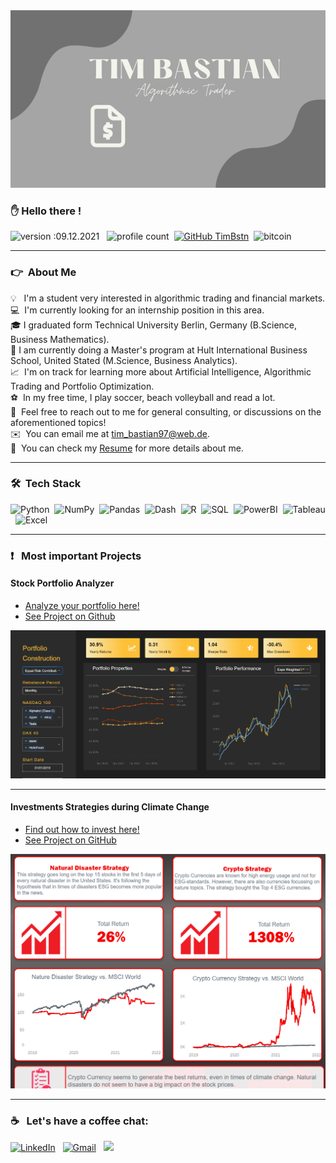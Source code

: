 <img src="Hnet.com-image.gif?raw=true"/>


### :raised_hand: Hello there !
![version :09.12.2021](https://img.shields.io/badge/version-09.12.2021-informational) &nbsp;
![profile count](https://komarev.com/ghpvc/?username=TimBstn&color=red)&nbsp;
[![GitHub TimBstn](https://img.shields.io/github/followers/TimBstn?label=follow&style=social)](https://github.com/TimBstn)&nbsp;
![bitcoin](https://img.shields.io/badge/Bitcoin-000000?style=flat&logo=bitcoin&logoColor=white)

---

### :point_right: &nbsp;About Me

💡 &nbsp; I'm a student very interested in algorithmic trading and financial markets. \
💻 &nbsp;I'm currently looking for an internship position in this area.\
🎓&nbsp;I graduated form Technical University Berlin, Germany (B.Science, Business Mathematics).\
:office:&nbsp;I am currently doing a Master's program at Hult International Business School, United Stated (M.Science, Business Analytics).\
:chart_with_upwards_trend: &nbsp;I'm on track for learning more about Artificial Intelligence, Algorithmic Trading and Portfolio Optimization.\
:soccer: &nbsp;In my free time, I play soccer, beach volleyball and read a lot.\
💬 &nbsp;Feel free to reach out to me for general consulting, or discussions on the aforementioned topics!\
✉️ &nbsp;You can email me at tim_bastian97@web.de.\
📄 &nbsp;You can check my [Resume](https://drive.google.com/file/d/1AEs-jhOYdpgN4YfCQwodfytMPpp-VBJ_/view?usp=sharing) for more details about me.

---
### 🛠 &nbsp;Tech Stack

![Python](https://img.shields.io/badge/Python-3776AB?style=plastic&logo=python&logoColor=white)&nbsp;
![NumPy](https://img.shields.io/badge/numpy%20-%23013243.svg?&style=plastic&logo=numpy&logoColor=white)&nbsp;
![Pandas](https://img.shields.io/badge/pandas%20-%23150458.svg?&style=plastic&logo=pandas&logoColor=white)&nbsp;
![Dash](https://img.shields.io/badge/-Dash-008DE4?logo=dash&logoColor=white&style=plastic)&nbsp;
![R](https://img.shields.io/badge/R-276DC3?style=plastic&logo=r&logoColor=white)&nbsp;
![SQL](https://img.shields.io/badge/-SQL-4479A1?logo=mysql&logoColor=white&style=plastic)&nbsp;
![PowerBI](https://img.shields.io/badge/-PowerBI-F2C811?logo=power-bi&logoColor=white&style=plastic)&nbsp;
![Tableau](https://img.shields.io/badge/-Tableau-97627?logo=tableau&logoColor=white&style=plastic)&nbsp;
![Excel](https://img.shields.io/badge/Microsoft_Excel-217346?style=plastic&logo=microsoft-excel&logoColor=white)&nbsp;


---
### :exclamation: &nbsp; Most important Projects

#### Stock Portfolio Analyzer

- [Analyze your portfolio here!](http://timbstn.pythonanywhere.com/)
- [See Project on Github](https://github.com/TimBstn/Portfolio-Analyzer) 

<img src="ERC_MA.PNG?raw=true" width="700"/> 

---

#### Investments Strategies during Climate Change

- [Find out how to invest here!](https://public.tableau.com/views/Climate_Change_Investing_Strategies/Story?:language=de-DE&:display_count=n&:origin=viz_share_link)
- [See Project on GitHub](https://github.com/TimBstn/Climate-Change-Investing-Strategies)
<img src="Strategy.PNG?raw=true" width="700"/>

---

### :coffee: &nbsp; Let's have a coffee chat:


<a href="https://www.linkedin.com/in/tim-bastian-606594203//"><img alt="LinkedIn" src="https://img.shields.io/badge/linkedin%20-%230077B5.svg?&style=flat&logo=linkedin&logoColor=white"/></a> &nbsp;
<a href="mailto:tim_bastian97@web.de"><img alt="Gmail" src="https://img.shields.io/badge/Mail-D14836?style=flat&logo=gmail&logoColor=white" /></a> &nbsp;
<a href="https://www.instagram.com/timbstn8/"><img src="https://img.shields.io/badge/-@timbstn8_-E4405F?style=flat&logo=Instagram&logoColor=white"/></a> &nbsp;

